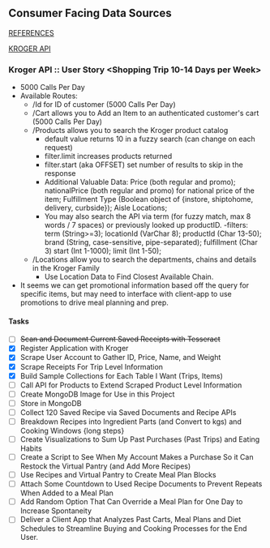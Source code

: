 ## Consumer Facing Data Sources
[REFERENCES](https://www.programmableweb.com/category/grocery/api)

[KROGER API](https://developer.kroger.com/reference)

### Kroger API :: User Story <Shopping Trip 10-14 Days per Week>
- 5000 Calls Per Day
- Available Routes:
    - /Id for ID of customer (5000 Calls Per Day)
    - /Cart allows you to Add an Item to an authenticated customer's cart (5000 Calls Per Day)
    - /Products allows you to search the Kroger product catalog
        - default value returns 10 in a fuzzy search (can change on each request)
        - filter.limit increases products returned
        - filter.start (aka OFFSET) set number of results to skip in the response
        - Additional Valuable Data: Price (both regular and promo); nationalPrice (both regular and promo) for national price of the item;
        Fulfillment Type (Boolean object of {instore, shiptohome, delivery, curbside}); Aisle Locations;
        - You may also search the API via term (for fuzzy match, max 8 words / 7 spaces) or previously looked up productID.
            -filters: term (String>=3); locationId (VarChar 8); productId (Char 13-50); brand (String, case-sensitive, pipe-separated); fulfillment (Char 3)
            start (Int 1-1000); limit (Int 1-50);
    - /Locations allow you to search the departments, chains and details in the Kroger Family
        - Use Location Data to Find Closest Available Chain.
- It seems we can get promotional information based off the query for specific items, but may need to interface with client-app to use promotions to drive meal planning and prep.

#### Tasks

- [ ] ~~Scan and Document Current Saved Receipts with Tesseract~~
- [x] Register Application with Kroger
- [x] Scrape User Account to Gather ID, Price, Name, and Weight
- [x] Scrape Receipts For Trip Level Information
- [x] Build Sample Collections for Each Table I Want (Trips, Items)
- [ ] Call API for Products to Extend Scraped Product Level Information
- [ ] Create MongoDB Image for Use in this Project
- [ ] Store in MongoDB
- [ ] Collect 120 Saved Recipe via Saved Documents and Recipe APIs
- [ ] Breakdown Recipes into Ingredient Parts (and Convert to kgs) and Cooking Windows {long steps}
- [ ] Create Visualizations to Sum Up Past Purchases (Past Trips) and Eating Habits
- [ ] Create a Script to See When My Account Makes a Purchase So it Can Restock the Virtual Pantry (and Add More Recipes)
- [ ] Use Recipes and Virtual Pantry to Create Meal Plan Blocks
- [ ] Attach Some Countdown to Used Recipe Documents to Prevent Repeats When Added to a Meal Plan
- [ ] Add Random Option That Can Override a Meal Plan for One Day to Increase Spontaneity
- [ ] Deliver a Client App that Analyzes Past Carts, Meal Plans and Diet Schedules to Streamline Buying and Cooking Processes for the End User.